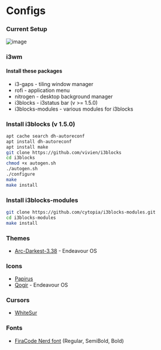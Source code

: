 # Configs

### Current Setup
![image](https://user-images.githubusercontent.com/56120837/168875579-3e3a6896-5244-4198-b78b-a02ecf13a0bd.png)

### i3wm

#### Install these packages
- i3-gaps - tiling window manager
- rofi - application menu
- nitrogen - desktop background manager
- i3blocks - i3status bar (v >= 1.5.0)
- i3blocks-modules - various modules for i3blocks


### Install i3blocks (v 1.5.0)
```bash
apt cache search dh-autoreconf
apt install dh-autoreconf
apt install make
git clone https://github.com/vivien/i3blocks
cd i3blocks
chmod +x autogen.sh
./autogen.sh
./configure
make
make install
```

### Install i3blocks-modules
```bash
git clone https://github.com/cytopia/i3blocks-modules.git
cd i3blocks-modules
make install
```

### Themes
- [Arc-Darkest-3.38](https://www.xfce-look.org/p/1317409) - Endeavour OS

### Icons
- [Papirus](https://www.xfce-look.org/p/1166289)
- [Qogir](https://www.xfce-look.org/p/1296407/) - Endeavour OS

### Cursors
- [WhiteSur](https://www.xfce-look.org/p/1411743)

### Fonts
- [FiraCode Nerd font](https://github.com/ryanoasis/nerd-fonts/tree/master/patched-fonts/FiraCode/Regular/complete) (Regular, SemiBold, Bold)
